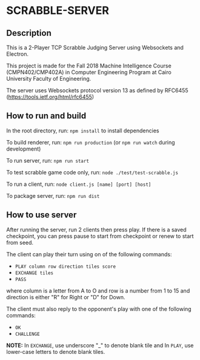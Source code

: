 # SCRABBLE-SERVER

## Description

This is a 2-Player TCP Scrabble Judging Server using Websockets and Electron.

This project is made for the Fall 2018 Machine Intelligence Course (CMPN402/CMP402A) in Computer Engineering Program at Cairo University Faculty of Engineering.

The server uses Websockets protocol version 13 as defined by RFC6455 (https://tools.ietf.org/html/rfc6455)

## How to run and build

In the root directory, run: `npm install` to install dependencies

To build renderer, run: `npm run production` (or `npm run watch` during development)

To run server, run: `npm run start`

To test scrabble game code only, run: `node ./test/test-scrabble.js`

To run a client, run: `node client.js [name] [port] [host]`

To package server, run: `npm run dist`

## How to use server

After running the server, run 2 clients then press play. If there is a saved checkpoint, you can press pause to start from checkpoint or renew to start from seed.

The client can play their turn using on of the following commands:
- `PLAY column row direction tiles score`
- `EXCHANGE tiles`
- `PASS`

where column is a letter from A to O and row is a number from 1 to 15 and direction is either "R" for Right or "D" for Down. 

The client must also reply to the opponent's play with one of the following commands:
- `OK`
- `CHALLENGE`

**NOTE:** In `EXCHANGE`, use underscore "_" to denote blank tile and In `PLAY`, use lower-case letters to denote blank tiles.